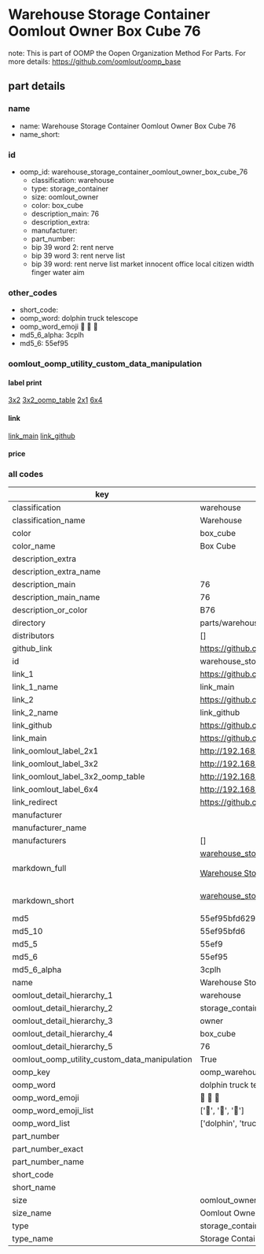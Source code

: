 # Warehouse Storage Container Oomlout Owner Box Cube 76  

note: This is part of OOMP the Oopen Organization Method For Parts. For more details: https://github.com/oomlout/oomp_base

##  part details
  







### name
* name: Warehouse Storage Container Oomlout Owner Box Cube 76
* name_short: 
### id
* oomp_id: warehouse_storage_container_oomlout_owner_box_cube_76
  * classification: warehouse
  * type: storage_container
  * size: oomlout_owner
  * color: box_cube
  * description_main: 76
  * description_extra: 
  * manufacturer: 
  * part_number: 
  * bip 39 word 2: rent nerve
  * bip 39 word 3: rent nerve list
  * bip 39 word: rent nerve list market innocent office local citizen width finger water aim

### other_codes
* short_code: 
* oomp_word: dolphin truck telescope
* oomp_word_emoji :dolphin: :truck: :telescope:
* md5_6_alpha: 3cplh
* md5_6: 55ef95






### oomlout_oomp_utility_custom_data_manipulation
#### label print
[3x2](http://192.168.1.245:1112/?label=oomp%203cplh)
[3x2_oomp_table](http://192.168.1.108:1112/?label=oomp%203cplh)
[2x1](http://192.168.1.242:1112/?label=oomp%203cplh)
[6x4](http://192.168.1.55:1112/?label=oomp%203cplh)    

#### link

[link_main](https://github.com/oomlout/oomlout_oomp_version_1_messy/tree/main/parts/warehouse_storage_container_oomlout_owner_box_cube_76) [link_github](https://github.com/oomlout/oomlout_oomp_version_1_messy/tree/main/parts/warehouse_storage_container_oomlout_owner_box_cube_76)                             

#### price







### all codes 
| key | value |  
| --- | --- |  
| classification | warehouse |  
| classification_name | Warehouse |  
| color | box_cube |  
| color_name | Box Cube |  
| description_extra |  |  
| description_extra_name |  |  
| description_main | 76 |  
| description_main_name | 76 |  
| description_or_color | B76 |  
| directory | parts/warehouse_storage_container_oomlout_owner_box_cube_76 |  
| distributors | [] |  
| github_link | https://github.com/oomlout/oomlout_oomp_part_src/tree/main/parts/warehouse_storage_container_oomlout_owner_box_cube_76 |  
| id | warehouse_storage_container_oomlout_owner_box_cube_76 |  
| link_1 | https://github.com/oomlout/oomlout_oomp_version_1_messy/tree/main/parts/warehouse_storage_container_oomlout_owner_box_cube_76 |  
| link_1_name | link_main |  
| link_2 | https://github.com/oomlout/oomlout_oomp_version_1_messy/tree/main/parts/warehouse_storage_container_oomlout_owner_box_cube_76 |  
| link_2_name | link_github |  
| link_github | https://github.com/oomlout/oomlout_oomp_version_1_messy/tree/main/parts/warehouse_storage_container_oomlout_owner_box_cube_76 |  
| link_main | https://github.com/oomlout/oomlout_oomp_version_1_messy/tree/main/parts/warehouse_storage_container_oomlout_owner_box_cube_76 |  
| link_oomlout_label_2x1 | http://192.168.1.242:1112/?label=oomp%203cplh |  
| link_oomlout_label_3x2 | http://192.168.1.245:1112/?label=oomp%203cplh |  
| link_oomlout_label_3x2_oomp_table | http://192.168.1.108:1112/?label=oomp%203cplh |  
| link_oomlout_label_6x4 | http://192.168.1.55:1112/?label=oomp%203cplh |  
| link_redirect | https://github.com/oomlout/oomlout_oomp_version_1_messy/tree/main/parts/warehouse_storage_container_oomlout_owner_box_cube_76 |  
| manufacturer |  |  
| manufacturer_name |  |  
| manufacturers | [] |  
| markdown_full | [warehouse_storage_container_oomlout_owner_box_cube_76](none)<br>[](none)<br>[Warehouse Storage Container Oomlout Owner Box Cube 76](none)<br><br> |  
| markdown_short | [warehouse_storage_container_oomlout_owner_box_cube_76](none)<br><br> |  
| md5 | 55ef95bfd629506a663a488304e51db2 |  
| md5_10 | 55ef95bfd6 |  
| md5_5 | 55ef9 |  
| md5_6 | 55ef95 |  
| md5_6_alpha | 3cplh |  
| name | Warehouse Storage Container Oomlout Owner Box Cube 76 |  
| oomlout_detail_hierarchy_1 | warehouse |  
| oomlout_detail_hierarchy_2 | storage_container |  
| oomlout_detail_hierarchy_3 | owner |  
| oomlout_detail_hierarchy_4 | box_cube |  
| oomlout_detail_hierarchy_5 | 76 |  
| oomlout_oomp_utility_custom_data_manipulation | True |  
| oomp_key | oomp_warehouse_storage_container_oomlout_owner_box_cube_76 |  
| oomp_word | dolphin truck telescope |  
| oomp_word_emoji | :dolphin: :truck: :telescope: |  
| oomp_word_emoji_list | [':dolphin:', ':truck:', ':telescope:'] |  
| oomp_word_list | ['dolphin', 'truck', 'telescope'] |  
| part_number |  |  
| part_number_exact |  |  
| part_number_name |  |  
| short_code |  |  
| short_name |  |  
| size | oomlout_owner |  
| size_name | Oomlout Owner |  
| type | storage_container |  
| type_name | Storage Container |  
